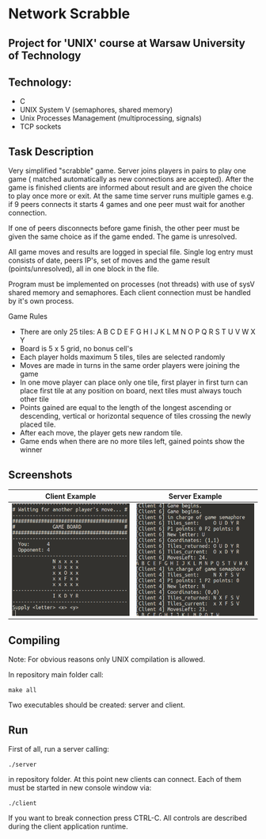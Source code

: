 # Network Scrabble
## Project for 'UNIX' course at Warsaw University of Technology

## Technology:
- C
- UNIX System V (semaphores, shared memory)
- Unix Processes Management (multiprocessing, signals)
- TCP sockets

## Task Description
Very simplified "scrabble" game. Server joins players in pairs to play one game ( matched automatically as new connections are accepted). After the game is finished clients are informed about result and are given the choice to play once more or exit. At the same time server runs multiple games e.g. if 9 peers connects it starts 4 games and one peer must wait for another connection.

If one of peers disconnects before game finish, the other peer must be given the same choice as if the game ended. The game is unresolved.

All game moves and results are logged in special file. Single log entry must consists of date, peers IP's, set of moves and the game result (points/unresolved), all in one block in the file.

Program must be implemented on processes (not threads) with use of sysV shared memory and semaphores. Each client connection must be handled by it's own process.

Game Rules

- There are only 25 tiles: A B C D E F G H I J K L M N O P Q R S T U V W X Y
- Board is 5 x 5 grid, no bonus cell's
- Each player holds maximum 5 tiles, tiles are selected randomly
- Moves are made in turns in the same order players were joining the game
- In one move player can place only one tile, first player in first turn can place first tile at any position on board, next tiles must always touch other tile
- Points gained are equal to the length of the longest ascending or descending, vertical or horizontal sequence of tiles crossing the newly placed tile.
- After each move, the player gets new random tile.
- Game ends when there are no more tiles left, gained points show the winner

## Screenshots

Client Example           |  Server Example
:-------------------------:|:-------------------------:
![alt tag](https://raw.githubusercontent.com/dybiszb/NetworkScrabble/master/img/client_scr.png)  |  ![alt tag](https://raw.githubusercontent.com/dybiszb/NetworkScrabble/master/img/server_scr.png)



## Compiling<a name="compile"></a>
Note: For obvious reasons only UNIX compilation is allowed.

In repository main folder call:

```
make all
```

Two executables should be created: server and client.

## Run<a name="run"></a>

First of all, run a server calling:
```
./server
```
in repository folder. At this point new clients can connect. Each of them
must be started in new console window via:
```
./client
```
If you want to break connection press CTRL-C. All controls are described
during the client application runtime.